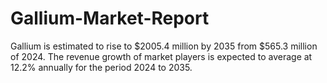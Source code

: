 # Gallium-Market-Report
Gallium is estimated to rise to $2005.4 million by 2035 from $565.3 million of 2024. The revenue growth of market players is expected to average at 12.2% annually for the period 2024 to 2035.
